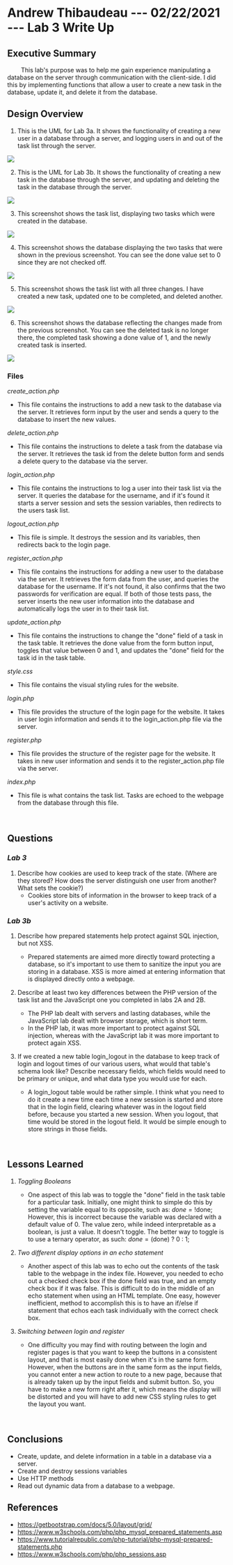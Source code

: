 # Andrew Thibaudeau --- 02/22/2021 --- Lab 3 Write Up

## <strong>Executive Summary</strong>

&nbsp;&nbsp;&nbsp;&nbsp;&nbsp;&nbsp;&nbsp;&nbsp;This lab's purpose was to help me gain experience manipulating a database on the server through communication with the client-side. I did this by implementing functions that allow a user to create a new task in the database, update it, and delete it from the database. 

## <strong>Design Overview</strong>

1. This is the UML for Lab 3a. It shows the functionality of creating a new user in a database through a server, and logging users in and out of the task list through the server.<br>
<img src="screenshots/Lab 3a UML.png">

2. This is the UML for Lab 3b. It shows the functionality of creating a new task in the database through the server, and updating and deleting the task in the database through the server.<br>
<img src="screenshots/Lab 3b UML.png">

3. This screenshot shows the task list, displaying two tasks which were created in the database.<br>
<img src="screenshots/Tasks before.png">

4. This screenshot shows the database displaying the two tasks that were shown in the previous screenshot. You can see the done value set to 0 since they are not checked off.<br>
<img src="screenshots/php before.png">

5. This screenshot shows the task list with all three changes. I have created a new task, updated one to be completed, and deleted another.<br>
<img src="screenshots/tasks after.png">

6. This screenshot shows the database reflecting the changes made from the previous screenshot. You can see the deleted task is no longer there, the completed task showing a done value of 1, and the newly created task is inserted.<br>
<img src="screenshots/php after.png">


### <strong>Files</strong>

<em>create_action.php</em>
* This file contains the instructions to add a new task to the database via the server. It retrieves form input by the user and sends a query to the database to insert the new values.

<em>delete_action.php</em>
* This file contains the instructions to delete a task from the database via the server. It retrieves the task id from the delete button form and sends a delete query to the database via the server.

<em>login_action.php</em>
* This file contains the instructions to log a user into their task list via the server. It queries the database for the username, and if it's found it starts a server session and sets the session variables, then redirects to the users task list.

<em>logout_action.php</em>
* This file is simple. It destroys the session and its variables, then redirects back to the login page.

<em>register_action.php</em>
* This file contains the instructions for adding a new user to the database via the server. It retrieves the form data from the user, and queries the database for the username. If it's not found, it also confirms that the two passwords for verification are equal. If both of those tests pass, the server inserts the new user information into the database and automatically logs the user in to their task list.

<em>update_action.php</em>
* This file contains the instructions to change the "done" field of a task in the task table. It retrieves the done value from the form button input, toggles that value between 0 and 1, and updates the "done" field for the task id in the task table.

<em>style.css</em>
* This file contains the visual styling rules for the website.

<em>login.php</em>
* This file provides the structure of the login page for the website. It takes in user login information and sends it to the login_action.php file via the server.

<em>register.php</em>
* This file provides the structure of the register page for the website. It takes in new user information and sends it to the register_action.php file via the server.

<em>index.php</em>
* This file is what contains the task list. Tasks are echoed to the webpage from the database through this file.

<br>

## <strong>Questions</strong>

### <em>Lab 3</em>
1. Describe how cookies are used to keep track of the state. (Where are they stored? How does the server distinguish one user from another? What sets the cookie?)
    * Cookies store bits of information in the browser to keep track of a user's activity on a website. 

### <em>Lab 3b</em>
1. Describe how prepared statements help protect against SQL injection, but not XSS.
    * Prepared statements are aimed more directly toward protecting a database, so it's important to use them to sanitize the input you are storing in a database. XSS is more aimed at entering information that is displayed directly onto a webpage.

2. Describe at least two key differences between the PHP version of the task list and the JavaScript one you completed in labs 2A and 2B.
    * The PHP lab dealt with servers and lasting databases, while the JavaScript lab dealt with browser storage, which is short term.
    * In the PHP lab, it was more important to protect against SQL injection, whereas with the JavaScript lab it was more important to protect again XSS.

3. If we created a new table login_logout in the database to keep track of login and logout times of our various users, what would that table's schema look like? Describe necessary fields, which fields would need to be primary or unique, and what data type you would use for each.
    * A login_logout table would be rather simple. I think what you need to do it create a new time each time a new session is started and store that in the login field, clearing whatever was in the logout field before, because you started a new session. When you logout, that time would be stored in the logout field. It would be simple enough to store strings in those fields. 
<br>

## <strong>Lessons Learned</strong>

1. <em>Toggling Booleans</em>
    * One aspect of this lab was to toggle the "done" field in the task table for a particular task. Initially, one might think to simple do this by setting the variable equal to its opposite, such as:
    $done = !$done;  However, this is incorrect because the variable was declared with a default value of 0. The value zero, while indeed interpretable as a boolean, is just a value. It doesn't toggle. The better way to toggle is to use a ternary operator, as such:
    $done = ($done) ? 0 : 1;

2. <em>Two different display options in an echo statement</em>
    * Another aspect of this lab was to echo out the contents of the task table to the webpage in the index file. However, you needed to echo out a checked check box if the done field was true, and an empty check box if it was false. This is difficult to do in the middle of an echo statement when using an HTML template. One easy, however inefficient, method to accomplish this is to have an if/else if statement that echos each task individually with the correct check box.

3. <em>Switching between login and register</em>
    * One difficulty you may find with routing between the login and register pages is that you want to keep the buttons in a consistent layout, and that is most easily done when it's in the same form. However, when the buttons are in the same form as the input fields, you cannot enter a new action to route to a new page, because that is already taken up by the input fields and submit button. So, you have to make a new form right after it, which means the display will be distorted and you will have to add new CSS styling rules to get the layout you want.

<br>

## <strong>Conclusions</strong>

* Create, update, and delete information in a table in a database via a server.
* Create and destroy sessions variables
* Use HTTP methods
* Read out dynamic data from a database to a webpage.

## <strong>References</strong>

* https://getbootstrap.com/docs/5.0/layout/grid/
* https://www.w3schools.com/php/php_mysql_prepared_statements.asp
* https://www.tutorialrepublic.com/php-tutorial/php-mysql-prepared-statements.php
* https://www.w3schools.com/php/php_sessions.asp
